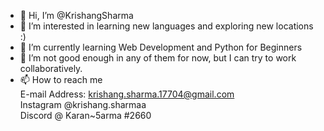 - 👋 Hi, I’m @KrishangSharma
- 👀 I’m interested in learning new languages and exploring new locations :)
- 🌱 I’m currently learning Web Development and Python for Beginners 
- 💞️ I’m not good enough in any of them for now, but I can try to work collaboratively.
- 📫 How to reach me <br>
E-mail Address: krishang.sharma.17704@gmail.com <br>
Instagram @krishang.sharmaa <br>
Discord @ Karan~5arma #2660

<!---
KrishangSharma/KrishangSharma is a ✨ special ✨ repository because its `README.md` (this file) appears on your GitHub profile.
You can click the Preview link to take a look at your changes.
--->
